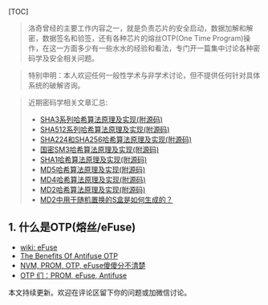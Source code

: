 [TOC]

> 洛奇曾经的主要工作内容之一，就是负责芯片的安全启动，数据加解和解密，数据签名和验签，还有各种芯片的熔丝OTP(One Time Program)操作，在这一方面多少有一些水水的经验和看法，专门开一篇集中讨论各种密码学及安全相关问题。

> 特别申明：本人欢迎任何一般性学术与非学术讨论，但不提供任何针对具体系统的破解咨询。

> 近期密码学相关文章汇总:
> - [SHA3系列哈希算法原理及实现(附源码)](https://blog.csdn.net/guyongqiangx/article/details/118189811)
> - [SHA512系列哈希算法原理及实现(附源码)](https://blog.csdn.net/guyongqiangx/article/details/118113067)
> - [SHA224和SHA256哈希算法原理及实现(附源码)](https://blog.csdn.net/guyongqiangx/article/details/118072488)
> - [国密SM3哈希算法原理及实现(附源码)](https://blog.csdn.net/guyongqiangx/article/details/118061218)
> - [SHA1哈希算法原理及实现(附源码)](https://blog.csdn.net/guyongqiangx/article/details/118060585)
> - [MD5哈希算法原理及实现(附源码)](https://blog.csdn.net/guyongqiangx/article/details/118060201)
> - [MD4哈希算法原理及实现(附源码)](https://blog.csdn.net/guyongqiangx/article/details/118059801)
> - [MD2哈希算法原理及实现(附源码)](https://blog.csdn.net/guyongqiangx/article/details/117913177)
> - [MD2中用于随机置换的S盒是如何生成的？](https://blog.csdn.net/guyongqiangx/article/details/117856118)

## 1. 什么是OTP(熔丝/eFuse)
- [wiki: eFuse](https://en.wikipedia.org/wiki/Efuse)
- [The Benefits Of Antifuse OTP](https://semiengineering.com/the-benefits-of-antifuse-otp/)
- [NVM, PROM, OTP, eFuse傻傻分不清楚](https://blog.csdn.net/magicse7en/article/details/113623314)
- [OTP 们：PROM, eFuse, Antifuse](https://cloud.tencent.com/developer/article/1584614)

本文持续更新。欢迎在评论区留下你的问题或加微信讨论。

